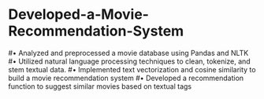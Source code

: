 # Developed-a-Movie-Recommendation-System
#•	Analyzed and preprocessed a movie database using Pandas and NLTK
#•	Utilized natural language processing techniques to clean, tokenize, and stem textual data.
#•	Implemented text vectorization and cosine similarity to build a movie recommendation system
#•	Developed a recommendation function to suggest similar movies based on textual tags
